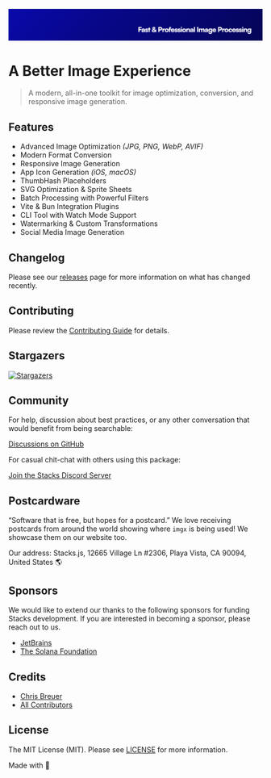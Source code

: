 <p align="center"><img src="https://github.com/stacksjs/imgx/blob/main/.github/art/cover.jpg?raw=true" alt="Social Card of this repo"></p>

# A Better Image Experience

> A modern, all-in-one toolkit for image optimization, conversion, and responsive image generation.

## Features

- Advanced Image Optimization _(JPG, PNG, WebP, AVIF)_
- Modern Format Conversion
- Responsive Image Generation
- App Icon Generation _(iOS, macOS)_
- ThumbHash Placeholders
- SVG Optimization & Sprite Sheets
- Batch Processing with Powerful Filters
- Vite & Bun Integration Plugins
- CLI Tool with Watch Mode Support
- Watermarking & Custom Transformations
- Social Media Image Generation

## Changelog

Please see our [releases](https://github.com/stacksjs/stacks/releases) page for more information on what has changed recently.

## Contributing

Please review the [Contributing Guide](https://github.com/stacksjs/contributing) for details.

## Stargazers

[![Stargazers](https://starchart.cc/stacksjs/imgx.svg?variant=adaptive)](https://starchart.cc/stacksjs/imgx)

## Community

For help, discussion about best practices, or any other conversation that would benefit from being searchable:

[Discussions on GitHub](https://github.com/stacksjs/stacks/discussions)

For casual chit-chat with others using this package:

[Join the Stacks Discord Server](https://discord.gg/stacksjs)

## Postcardware

“Software that is free, but hopes for a postcard.” We love receiving postcards from around the world showing where `imgx` is being used! We showcase them on our website too.

Our address: Stacks.js, 12665 Village Ln #2306, Playa Vista, CA 90094, United States 🌎

## Sponsors

We would like to extend our thanks to the following sponsors for funding Stacks development. If you are interested in becoming a sponsor, please reach out to us.

- [JetBrains](https://www.jetbrains.com/)
- [The Solana Foundation](https://solana.com/)

## Credits

- [Chris Breuer](https://github.com/chrisbbreuer)
- [All Contributors](https://github.com/stacksjs/imgx/graphs/contributors)

## License

The MIT License (MIT). Please see [LICENSE](https://github.com/stacksjs/stacks/tree/main/LICENSE.md) for more information.

Made with 💙

<!-- Badges -->

<!-- [codecov-src]: https://img.shields.io/codecov/c/gh/stacksjs/imgx/main?style=flat-square
[codecov-href]: https://codecov.io/gh/stacksjs/imgx -->
